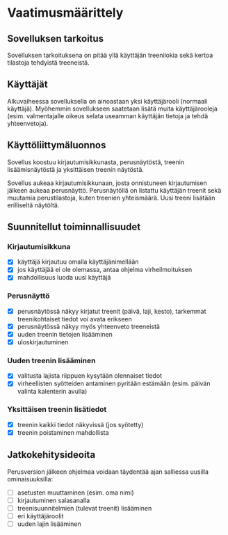 # Vaatimusmäärittely

## Sovelluksen tarkoitus

Sovelluksen tarkoituksena on pitää yllä käyttäjän treenilokia sekä kertoa tilastoja tehdyistä treeneistä.

## Käyttäjät

Alkuvaiheessa sovelluksella on ainoastaan yksi käyttäjärooli (normaali käyttäjä). Myöhemmin sovellukseen saatetaan lisätä muita käyttäjärooleja (esim. valmentajalle oikeus selata useamman käyttäjän tietoja ja tehdä yhteenvetoja).

## Käyttöliittymäluonnos

Sovellus koostuu kirjautumisikkunasta, perusnäytöstä, treenin lisäämisnäytöstä ja yksittäisen treenin näytöstä.

Sovellus aukeaa kirjautumisikkunaan, josta onnistuneen kirjautumisen jälkeen aukeaa perusnäyttö. Perusnäytöllä on listattu käyttäjän treenit sekä muutamia perustilastoja, kuten treenien yhteismäärä. Uusi treeni lisätään erilliseltä näytöltä.

## Suunnitellut toiminnallisuudet

### Kirjautumisikkuna

- [x] käyttäjä kirjautuu omalla käyttäjänimellään
- [x] jos käyttäjää ei ole olemassa, antaa ohjelma virheilmoituksen
- [x] mahdollisuus luoda uusi käyttäjä

### Perusnäyttö

- [x] perusnäytössä näkyy kirjatut treenit (päivä, laji, kesto), tarkemmat treenikohtaiset tiedot voi avata erikseen
- [x] perusnäytössä näkyy myös yhteenveto treeneistä
- [x] uuden treenin tietojen lisääminen
- [x] uloskirjautuminen

### Uuden treenin lisääminen

- [x] valitusta lajista riippuen kysytään olennaiset tiedot
- [x] virheellisten syötteiden antaminen pyritään estämään (esim. päivän valinta kalenterin avulla)

### Yksittäisen treenin lisätiedot

- [x] treenin kaikki tiedot näkyvissä (jos syötetty)
- [x] treenin poistaminen mahdollista

## Jatkokehitysideoita

Perusversion jälkeen ohjelmaa voidaan täydentää ajan salliessa uusilla ominaisuuksilla:

- [ ] asetusten muuttaminen (esim. oma nimi)
- [ ] kirjautuminen salasanalla
- [ ] treenisuunnitelmien (tulevat treenit) lisääminen
- [ ] eri käyttäjäroolit
- [ ] uuden lajin lisääminen
